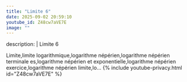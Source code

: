 ```yaml
---
title: "Limite 6"
date: 2025-09-02 20:59:10 
youtube_id: Z48cw7aVE7E
image: ""
---
```

description: |
  Limite 6
  
  
  Limite,limite logarithmique,logarithme népérien,logarithme népérien terminale es,logarithme népérien et exponentielle,logarithme népérien exercice,logarithme népérien limite,lo...
{% include youtube-privacy.html id="Z48cw7aVE7E" %}
